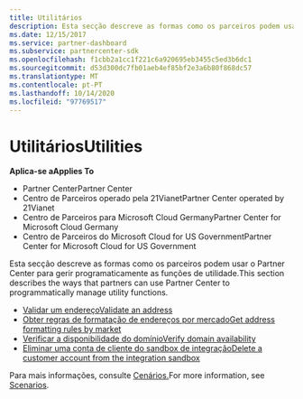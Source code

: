 ```yaml
---
title: Utilitários
description: Esta secção descreve as formas como os parceiros podem usar o Centro de Parceiros para gerir programáticamente funções de utilidade.
ms.date: 12/15/2017
ms.service: partner-dashboard
ms.subservice: partnercenter-sdk
ms.openlocfilehash: f1cbb2a1cc1f221c6a920695eb3455c5ed3b6dc1
ms.sourcegitcommit: d53d300dc7fb01aeb4ef85bf2e3a6b80f868dc57
ms.translationtype: MT
ms.contentlocale: pt-PT
ms.lasthandoff: 10/14/2020
ms.locfileid: "97769517"
---
```

# <a name="utilities"></a><span data-ttu-id="9ac55-103">Utilitários</span><span class="sxs-lookup"><span data-stu-id="9ac55-103">Utilities</span></span>

<span data-ttu-id="9ac55-104">**Aplica-se a**</span><span class="sxs-lookup"><span data-stu-id="9ac55-104">**Applies To**</span></span>

- <span data-ttu-id="9ac55-105">Partner Center</span><span class="sxs-lookup"><span data-stu-id="9ac55-105">Partner Center</span></span>
- <span data-ttu-id="9ac55-106">Centro de Parceiros operado pela 21Vianet</span><span class="sxs-lookup"><span data-stu-id="9ac55-106">Partner Center operated by 21Vianet</span></span>
- <span data-ttu-id="9ac55-107">Centro de Parceiros para Microsoft Cloud Germany</span><span class="sxs-lookup"><span data-stu-id="9ac55-107">Partner Center for Microsoft Cloud Germany</span></span>
- <span data-ttu-id="9ac55-108">Centro de Parceiros do Microsoft Cloud for US Government</span><span class="sxs-lookup"><span data-stu-id="9ac55-108">Partner Center for Microsoft Cloud for US Government</span></span>

<span data-ttu-id="9ac55-109">Esta secção descreve as formas como os parceiros podem usar o Partner Center para gerir programaticamente as funções de utilidade.</span><span class="sxs-lookup"><span data-stu-id="9ac55-109">This section describes the ways that partners can use Partner Center to programmatically manage utility functions.</span></span>

- [<span data-ttu-id="9ac55-110">Validar um endereço</span><span class="sxs-lookup"><span data-stu-id="9ac55-110">Validate an address</span></span>](validate-an-address.md)
- [<span data-ttu-id="9ac55-111">Obter regras de formatação de endereços por mercado</span><span class="sxs-lookup"><span data-stu-id="9ac55-111">Get address formatting rules by market</span></span>](get-market-specific-validation-data.md)
- [<span data-ttu-id="9ac55-112">Verificar a disponibilidade do domínio</span><span class="sxs-lookup"><span data-stu-id="9ac55-112">Verify domain availability</span></span>](verify-domain-availability.md)
- [<span data-ttu-id="9ac55-113">Eliminar uma conta de cliente do sandbox de integração</span><span class="sxs-lookup"><span data-stu-id="9ac55-113">Delete a customer account from the integration sandbox</span></span>](delete-a-customer-account-from-the-integration-sandbox.md)

<span data-ttu-id="9ac55-114">Para mais informações, consulte [Cenários.](scenarios.md)</span><span class="sxs-lookup"><span data-stu-id="9ac55-114">For more information, see [Scenarios](scenarios.md).</span></span>
